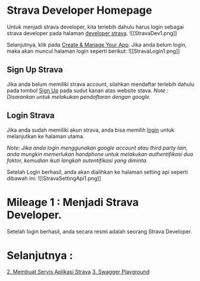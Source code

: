 # Strava Developer Homepage
Untuk menjadi strava developer, kita terlebih dahulu harus login sebagai strava developer pada halaman [developer strava](https://developers.strava.com/).
![[StravaDev1.png]]

Selanjutnya, klik pada [Create & Manage Your App](https://strava.com/settings/api).
Jika anda belum login, maka akan muncul halaman login seperti berikut:
![[StravaLogin1.png]]

## Sign Up Strava
Jika anda belum memiliki strava account, silahkan mendaftar terlebih dahulu pada tombol [Sign Up](https://www.strava.com/register/free?cta=sign-up&element=global-header&source=login) pada sudut kanan atas website stava.
*Note : Disarankan untuk melakukan pendaftaran dengan google.*

## Login Strava
Jika anda sudah memiliki akun strava, anda bisa memilih [login](https://www.strava.com/login) untuk melanjutkan ke halaman utama.

*Note: Jika anda login menggunakan google account atau third party lain, anda mungkin memerlukan handphone untuk melakukan authentifikasi dua faktor, kemudian ikuti langkah autentifikasi yang diminta.*

Setelah Login berhasil, anda akan dialihkan ke halaman setting api seperti dibawah ini:
![[StravaSettingApi1.png]]

# Mileage 1 : Menjadi Strava Developer.
Setelah login berhasil, anda secara resmi adalah seorang Strava Developer.

# Selanjutnya :
[2. Membuat Servis Aplikasi Strava](2.%20Membuat%20Servis%20Aplikasi%20Strava)
[3. Swagger Playground](3.%20Swagger%20Playground)
